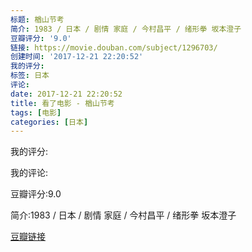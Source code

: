 ```yaml
---
标题: 楢山节考
简介: 1983 / 日本 / 剧情 家庭 / 今村昌平 / 绪形拳 坂本澄子
豆瓣评分: '9.0'
链接: https://movie.douban.com/subject/1296703/
创建时间: '2017-12-21 22:20:52'
我的评分:
标签: 日本
评论:
date: 2017-12-21 22:20:52
title: 看了电影 - 楢山节考
tags: [电影]
categories: [日本]
---
```


我的评分:

我的评论:

豆瓣评分:9.0

简介:1983 / 日本 / 剧情 家庭 / 今村昌平 / 绪形拳 坂本澄子

[豆瓣链接](https://movie.douban.com/subject/1296703/)

